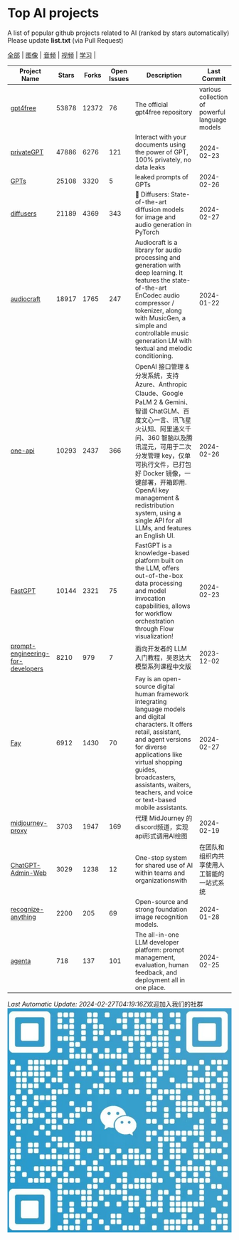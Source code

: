 # Top AI projects
A list of popular github projects related to AI (ranked by stars automatically)
Please update **list.txt** (via Pull Request)

<a href="./README.md">全部</a> |   <a href="./READMEpicture.md">图像</a> |   <a href="./READMEaudio.md">音频</a> | <a href="./READMEvideo.md">视频</a> | <a href="./READMElearn.md">学习</a> | 

| Project Name | Stars | Forks | Open Issues | Description | Last Commit |
| ------------ | ----- | ----- | ----------- | ----------- | ----------- |
| [gpt4free](https://github.com/xtekky/gpt4free) | 53878 | 12372 | 76 | The official gpt4free repository | various collection of powerful language models | 2024-02-26 |
| [privateGPT](https://github.com/imartinez/privateGPT) | 47886 | 6276 | 121 | Interact with your documents using the power of GPT, 100% privately, no data leaks | 2024-02-23 |
| [GPTs](https://github.com/linexjlin/GPTs) | 25108 | 3320 | 5 | leaked prompts of GPTs | 2024-02-26 |
| [diffusers](https://github.com/huggingface/diffusers) | 21189 | 4369 | 343 | 🤗 Diffusers: State-of-the-art diffusion models for image and audio generation in PyTorch | 2024-02-27 |
| [audiocraft](https://github.com/facebookresearch/audiocraft) | 18917 | 1765 | 247 | Audiocraft is a library for audio processing and generation with deep learning. It features the state-of-the-art EnCodec audio compressor / tokenizer, along with MusicGen, a simple and controllable music generation LM with textual and melodic conditioning. | 2024-01-22 |
| [one-api](https://github.com/songquanpeng/one-api) | 10293 | 2437 | 366 | OpenAI 接口管理 & 分发系统，支持 Azure、Anthropic Claude、Google PaLM 2 & Gemini、智谱 ChatGLM、百度文心一言、讯飞星火认知、阿里通义千问、360 智脑以及腾讯混元，可用于二次分发管理 key，仅单可执行文件，已打包好 Docker 镜像，一键部署，开箱即用. OpenAI key management & redistribution system, using a single API for all LLMs, and features an English UI. | 2024-02-26 |
| [FastGPT](https://github.com/labring/FastGPT) | 10144 | 2321 | 75 | FastGPT is a knowledge-based platform built on the LLM, offers out-of-the-box data processing and model invocation capabilities, allows for workflow orchestration through Flow visualization! | 2024-02-23 |
| [prompt-engineering-for-developers](https://github.com/datawhalechina/prompt-engineering-for-developers) | 8210 | 979 | 7 | 面向开发者的 LLM 入门教程，吴恩达大模型系列课程中文版 | 2023-12-02 |
| [Fay](https://github.com/xszyou/Fay) | 6912 | 1430 | 70 | Fay is an open-source digital human framework integrating language models and digital characters. It offers retail, assistant, and agent versions for diverse applications like virtual shopping guides, broadcasters, assistants, waiters, teachers, and voice or text-based mobile assistants. | 2024-02-27 |
| [midjourney-proxy](https://github.com/novicezk/midjourney-proxy) | 3703 | 1947 | 169 | 代理 MidJourney 的discord频道，实现api形式调用AI绘图 | 2024-02-19 |
| [ChatGPT-Admin-Web](https://github.com/AprilNEA/ChatGPT-Admin-Web) | 3029 | 1238 | 12 | One-stop system for shared use of AI within teams and organizationswith | 在团队和组织内共享使用人工智能的一站式系统 | 2023-12-27 |
| [recognize-anything](https://github.com/xinyu1205/recognize-anything) | 2200 | 205 | 69 | Open-source and strong foundation image recognition models. | 2024-01-28 |
| [agenta](https://github.com/Agenta-AI/agenta) | 718 | 137 | 101 | The all-in-one LLM developer platform: prompt management, evaluation, human feedback, and deployment all in one place. | 2024-02-25 |

*Last Automatic Update: 2024-02-27T04:19:16Z*欢迎加入我们的社群 ![](https://raw.githubusercontent.com/mouuii/picture/master/weichat.jpg) 